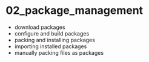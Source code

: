 # 02_package_management

- download packages
- configure and build packages
- packing and installing packages
- importing installed packages
- manually packing files as packages